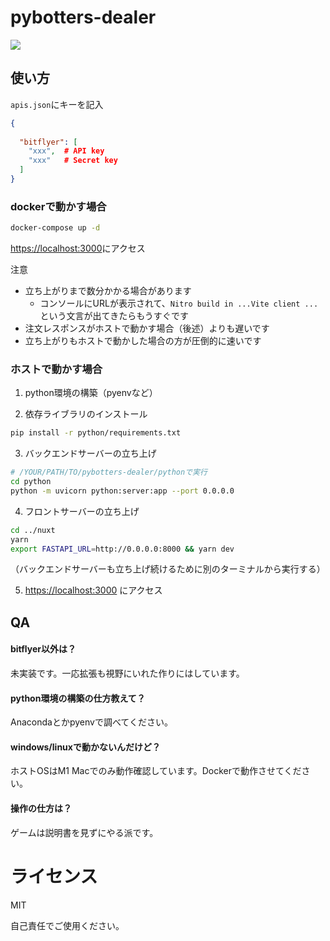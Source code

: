 # pybotters-dealer

![](img/sample.gif)

## 使い方

`apis.json`にキーを記入

```json
{
  
  "bitflyer": [
    "xxx",  # API key
    "xxx"   # Secret key
  ]
}
```

### dockerで動かす場合

```bash
docker-compose up -d
```

[https://localhost:3000]()にアクセス 

注意
- 立ち上がりまで数分かかる場合があります
  - コンソールにURLが表示されて、`Nitro build in ...Vite client ...`という文言が出てきたらもうすぐです
- 注文レスポンスがホストで動かす場合（後述）よりも遅いです
- 立ち上がりもホストで動かした場合の方が圧倒的に速いです


### ホストで動かす場合
1. python環境の構築（pyenvなど）

2. 依存ライブラリのインストール
```bash
pip install -r python/requirements.txt
```

3. バックエンドサーバーの立ち上げ
```bash
# /YOUR/PATH/TO/pybotters-dealer/pythonで実行
cd python
python -m uvicorn python:server:app --port 0.0.0.0
```

4. フロントサーバーの立ち上げ
```bash
cd ../nuxt
yarn
export FASTAPI_URL=http://0.0.0.0:8000 && yarn dev
```
（バックエンドサーバーも立ち上げ続けるために別のターミナルから実行する）

5. [https://localhost:3000]() にアクセス


## QA

#### bitflyer以外は？
未実装です。一応拡張も視野にいれた作りにはしています。

#### python環境の構築の仕方教えて？
Anacondaとかpyenvで調べてください。

#### windows/linuxで動かないんだけど？
ホストOSはM1 Macでのみ動作確認しています。Dockerで動作させてください。

#### 操作の仕方は？
ゲームは説明書を見ずにやる派です。

# ライセンス
MIT

自己責任でご使用ください。

